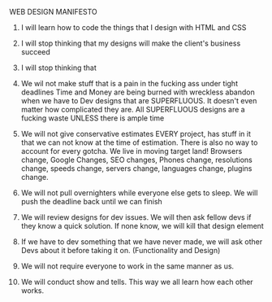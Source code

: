 ---
---





WEB DESIGN MANIFESTO

1. I will learn how to code the things that I design with HTML and CSS

1. I will stop thinking that my designs will make the client's business succeed

1. I will stop thinking that 


1. We wil not make stuff that is a pain in the fucking ass under tight deadlines
Time and Money are being burned with wreckless abandon when we have to Dev designs that are SUPERFLUOUS. It doesn't even matter how complicated they are. All SUPERFLUOUS designs are a fucking waste UNLESS there is ample time

1. We will not give conservative estimates
EVERY project, has stuff in it that we can not know at the time of estimation. There is also no way to account for every gotcha. We live in moving target land! Browsers change, Google Changes, SEO changes, Phones change, resolutions change, speeds change, servers change, languages change, plugins change.

1. We will not pull overnighters while everyone else gets to sleep. We will push the deadline back until we can finish

1. We will review designs for dev issues. We will then ask fellow devs if they know a quick solution. If none know, we will kill that design element

1. If we have to dev something that we have never made, we will ask other Devs about it before taking it on. (Functionality and Design)

1. We will not require everyone to work in the same manner as us.

1. We will conduct show and tells. This way we all learn how each other works.
